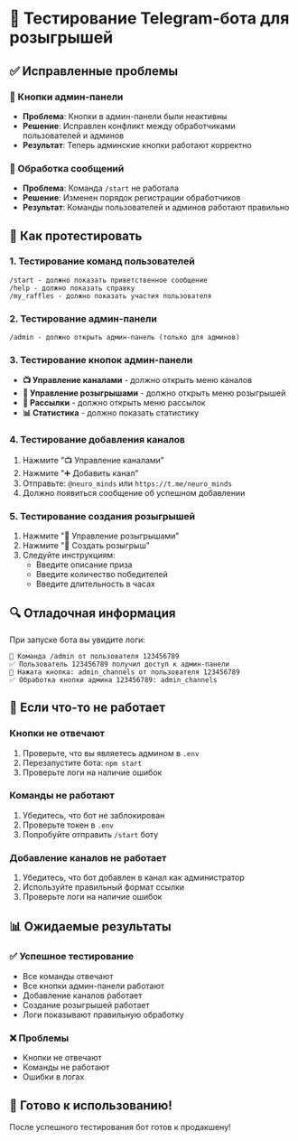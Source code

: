 # 🧪 Тестирование Telegram-бота для розыгрышей

## ✅ Исправленные проблемы

### 🔧 Кнопки админ-панели
- **Проблема**: Кнопки в админ-панели были неактивны
- **Решение**: Исправлен конфликт между обработчиками пользователей и админов
- **Результат**: Теперь админские кнопки работают корректно

### 📝 Обработка сообщений
- **Проблема**: Команда `/start` не работала
- **Решение**: Изменен порядок регистрации обработчиков
- **Результат**: Команды пользователей и админов работают правильно

## 🎯 Как протестировать

### 1. Тестирование команд пользователей
```
/start - должно показать приветственное сообщение
/help - должно показать справку
/my_raffles - должно показать участия пользователя
```

### 2. Тестирование админ-панели
```
/admin - должно открыть админ-панель (только для админов)
```

### 3. Тестирование кнопок админ-панели
- **📺 Управление каналами** - должно открыть меню каналов
- **🎁 Управление розыгрышами** - должно открыть меню розыгрышей
- **📢 Рассылки** - должно открыть меню рассылок
- **📊 Статистика** - должно показать статистику

### 4. Тестирование добавления каналов
1. Нажмите "📺 Управление каналами"
2. Нажмите "➕ Добавить канал"
3. Отправьте: `@neuro_minds` или `https://t.me/neuro_minds`
4. Должно появиться сообщение об успешном добавлении

### 5. Тестирование создания розыгрышей
1. Нажмите "🎁 Управление розыгрышами"
2. Нажмите "🎁 Создать розыгрыш"
3. Следуйте инструкциям:
   - Введите описание приза
   - Введите количество победителей
   - Введите длительность в часах

## 🔍 Отладочная информация

При запуске бота вы увидите логи:
```
🔧 Команда /admin от пользователя 123456789
✅ Пользователь 123456789 получил доступ к админ-панели
🔘 Нажата кнопка: admin_channels от пользователя 123456789
✅ Обработка кнопки админа 123456789: admin_channels
```

## 🚨 Если что-то не работает

### Кнопки не отвечают
1. Проверьте, что вы являетесь админом в `.env`
2. Перезапустите бота: `npm start`
3. Проверьте логи на наличие ошибок

### Команды не работают
1. Убедитесь, что бот не заблокирован
2. Проверьте токен в `.env`
3. Попробуйте отправить `/start` боту

### Добавление каналов не работает
1. Убедитесь, что бот добавлен в канал как администратор
2. Используйте правильный формат ссылки
3. Проверьте логи на наличие ошибок

## 📊 Ожидаемые результаты

### ✅ Успешное тестирование
- Все команды отвечают
- Все кнопки админ-панели работают
- Добавление каналов работает
- Создание розыгрышей работает
- Логи показывают правильную обработку

### ❌ Проблемы
- Кнопки не отвечают
- Команды не работают
- Ошибки в логах

## 🎉 Готово к использованию!

После успешного тестирования бот готов к продакшену! 